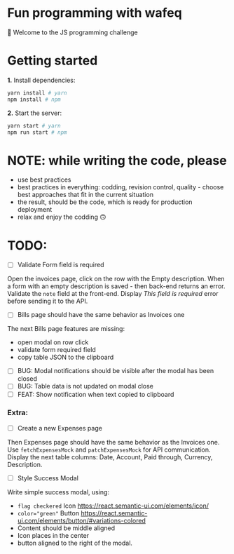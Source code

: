 # Fun programming with wafeq

👋 Welcome to the JS programming challenge

# Getting started

**1.** Install dependencies:

```bash
yarn install # yarn
npm install # npm
```

**2.** Start the server:

```bash
yarn start # yarn
npm run start # npm
```

# NOTE: while writing the code, please

- use best practices
- best practices in everything: codding, revision control, quality - choose best approaches that fit in the current situation
- the result, should be the code, which is ready for production deployment
- relax and enjoy the codding 🙃

# TODO:

- [ ] Validate Form field is required

Open the invoices page, click on the row with the Empty description. When a form with an empty description is saved - then back-end returns an error. Validate the `note` field at the front-end. Display _This field is required_ error before sending it to the API.

- [ ] Bills page should have the same behavior as Invoices one

The next Bills page features are missing:

- open modal on row click
- validate form required field
- copy table JSON to the clipboard

- [ ] BUG: Modal notifications should be visible after the modal has been closed
- [ ] BUG: Table data is not updated on modal close
- [ ] FEAT: Show notification when text copied to clipboard

### Extra:

- [ ] Create a new Expenses page

Then Expenses page should have the same behavior as the Invoices one. Use `fetchExpensesMock` and `patchExpensesMock` for API communication. Display the next table columns: Date, Account, Paid through, Currency, Description.

- [ ] Style Success Modal

Write simple success modal, using:

- `flag checkered` Icon https://react.semantic-ui.com/elements/icon/
- `color="green"` Button https://react.semantic-ui.com/elements/button/#variations-colored
- Content should be middle aligned
- Icon places in the center
- button aligned to the right of the modal.
